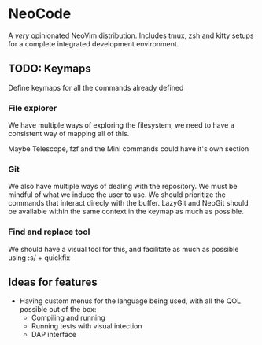 # NeoCode
A *very* opinionated NeoVim distribution.
Includes tmux, zsh and kitty setups for a complete integrated development environment.

## TODO: Keymaps
Define keymaps for all the commands already defined

### File explorer
We have multiple ways of exploring the filesystem, we need to have
a consistent way of mapping all of this.

Maybe Telescope, fzf and the Mini commands could have it's own section

### Git
We also have multiple ways of dealing with the repository. We must be mindful
of what we induce the user to use. We should prioritize the commands that 
interact direcly with the buffer. LazyGit and NeoGit should be available within
the same context in the keymap as much as possible.

### Find and replace tool
We should have a visual tool for this, and facilitate as much as possible using :s/ + quickfix

## Ideas for features
- Having custom menus for the language being used, with all the QOL possible out of the box:
    - Compiling and running
    - Running tests with visual intection
    - DAP interface
